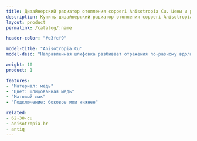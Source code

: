 ```yaml
---
title: Дизайнерский радиатор отопления copperi Anisotropia Cu. Цены и размеры.
description: Купить дизайнерский радиатор отопления copperi Anisotropia Cu в Москве по цене производителя.
layout: product
permalink: /catalog/:name

header-color: "#e3fcf9"

model-title: "Anisotropia Cu"
model-desc: "Направленная шлифовка разбивает отражения по-разному вдоль и поперёк линий. Можно выбрать наш рисунок или предложить свой."

weight: 10
product: 1

features:
- "Материал: медь"
- "Цвет: шлифованная медь"
- "Матовый лак"
- "Подключение: боковое или нижнее"

related:
- 62-38-cu
- anisotropia-br
- antiq
---
```

